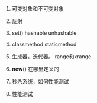 1. 可变对象和不可变对象

2. 反射
3. set() hashable unhashable
4. classmethod  staticmethod
5. 生成器，迭代器。 range和xrange
6. __new__() 在哪里定义的
 
 1. 秒杀系统，如何性能测试
 2. 性能测试
<!--stackedit_data:
eyJoaXN0b3J5IjpbLTE2ODcwMjkxMzYsLTIwMjM1MTY0MTZdfQ
==
-->